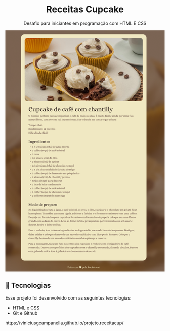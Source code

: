 <h1 align="center"> Receitas Cupcake </h1>

<p align="center">
Desafio para iniciantes em programação com HTML E CSS <br/>


<p align="center">
  <img src="./img/Screenshot_1.png">
</p>

## 🚀 Tecnologias

Esse projeto foi desenvolvido com as seguintes tecnologias:

- HTML e CSS
- Git e Github

<p> https://viniciusgcampanella.github.io/projeto.receitacup/ </p>
